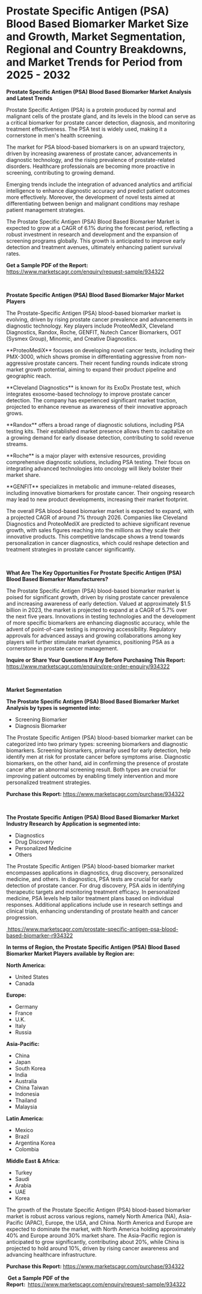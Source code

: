 <p><h1>Prostate Specific Antigen (PSA) Blood Based Biomarker Market Size and Growth, Market Segmentation, Regional and Country Breakdowns, and Market Trends for Period from 2025 -  2032</h1></p><p><strong>Prostate Specific Antigen (PSA) Blood Based Biomarker Market Analysis and Latest Trends</strong></p>
<p><p>Prostate Specific Antigen (PSA) is a protein produced by normal and malignant cells of the prostate gland, and its levels in the blood can serve as a critical biomarker for prostate cancer detection, diagnosis, and monitoring treatment effectiveness. The PSA test is widely used, making it a cornerstone in men's health screening.</p><p>The market for PSA blood-based biomarkers is on an upward trajectory, driven by increasing awareness of prostate cancer, advancements in diagnostic technology, and the rising prevalence of prostate-related disorders. Healthcare professionals are becoming more proactive in screening, contributing to growing demand. </p><p>Emerging trends include the integration of advanced analytics and artificial intelligence to enhance diagnostic accuracy and predict patient outcomes more effectively. Moreover, the development of novel tests aimed at differentiating between benign and malignant conditions may reshape patient management strategies. </p><p>The Prostate Specific Antigen (PSA) Blood Based Biomarker Market is expected to grow at a CAGR of 6.1% during the forecast period, reflecting a robust investment in research and development and the expansion of screening programs globally. This growth is anticipated to improve early detection and treatment avenues, ultimately enhancing patient survival rates.</p></p>
<p><strong>Get a Sample PDF of the Report:&nbsp;</strong> <a href="https://www.marketscagr.com/enquiry/request-sample/934322?utm_campaign=3292&utm_medium=2&utm_source=Github&utm_content=ia&utm_term=13042025&utm_id=prostate-specific-antigen-psa-blood-based-biomarker">https://www.marketscagr.com/enquiry/request-sample/934322</a></p>
<p>&nbsp;</p>
<p><strong>Prostate Specific Antigen (PSA) Blood Based Biomarker Major Market Players</strong></p>
<p><p>The Prostate-Specific Antigen (PSA) blood-based biomarker market is evolving, driven by rising prostate cancer prevalence and advancements in diagnostic technology. Key players include ProteoMediX, Cleveland Diagnostics, Randox, Roche, GENFIT, Nutech Cancer Biomarkers, OGT (Sysmex Group), Minomic, and Creative Diagnostics.</p><p>**ProteoMediX** focuses on developing novel cancer tests, including their PMX-3000, which shows promise in differentiating aggressive from non-aggressive prostate cancers. Their recent funding rounds indicate strong market growth potential, aiming to expand their product pipeline and geographic reach.</p><p>**Cleveland Diagnostics** is known for its ExoDx Prostate test, which integrates exosome-based technology to improve prostate cancer detection. The company has experienced significant market traction, projected to enhance revenue as awareness of their innovative approach grows.</p><p>**Randox** offers a broad range of diagnostic solutions, including PSA testing kits. Their established market presence allows them to capitalize on a growing demand for early disease detection, contributing to solid revenue streams.</p><p>**Roche** is a major player with extensive resources, providing comprehensive diagnostic solutions, including PSA testing. Their focus on integrating advanced technologies into oncology will likely bolster their market share.</p><p>**GENFIT** specializes in metabolic and immune-related diseases, including innovative biomarkers for prostate cancer. Their ongoing research may lead to new product developments, increasing their market footprint.</p><p>The overall PSA blood-based biomarker market is expected to expand, with a projected CAGR of around 7% through 2026. Companies like Cleveland Diagnostics and ProteoMediX are predicted to achieve significant revenue growth, with sales figures reaching into the millions as they scale their innovative products. This competitive landscape shows a trend towards personalization in cancer diagnostics, which could reshape detection and treatment strategies in prostate cancer significantly.</p></p>
<p>&nbsp;</p>
<p><strong>What Are The Key Opportunities For Prostate Specific Antigen (PSA) Blood Based Biomarker Manufacturers?</strong></p>
<p><p>The Prostate Specific Antigen (PSA) blood-based biomarker market is poised for significant growth, driven by rising prostate cancer prevalence and increasing awareness of early detection. Valued at approximately $1.5 billion in 2023, the market is projected to expand at a CAGR of 5.7% over the next five years. Innovations in testing technologies and the development of more specific biomarkers are enhancing diagnostic accuracy, while the advent of point-of-care testing is improving accessibility. Regulatory approvals for advanced assays and growing collaborations among key players will further stimulate market dynamics, positioning PSA as a cornerstone in prostate cancer management.</p></p>
<p><strong>Inquire or Share Your Questions If Any Before Purchasing This Report:</strong> <a href="https://www.marketscagr.com/enquiry/pre-order-enquiry/934322?utm_campaign=3292&utm_medium=2&utm_source=Github&utm_content=ia&utm_term=13042025&utm_id=prostate-specific-antigen-psa-blood-based-biomarker">https://www.marketscagr.com/enquiry/pre-order-enquiry/934322</a></p>
<p>&nbsp;</p>
<p><strong>Market Segmentation</strong></p>
<p><strong>The Prostate Specific Antigen (PSA) Blood Based Biomarker Market Analysis by types is segmented into:</strong></p>
<p><ul><li>Screening Biomarker</li><li>Diagnosis Biomarker</li></ul></p>
<p><p>The Prostate Specific Antigen (PSA) blood-based biomarker market can be categorized into two primary types: screening biomarkers and diagnostic biomarkers. Screening biomarkers, primarily used for early detection, help identify men at risk for prostate cancer before symptoms arise. Diagnostic biomarkers, on the other hand, aid in confirming the presence of prostate cancer after an abnormal screening result. Both types are crucial for improving patient outcomes by enabling timely intervention and more personalized treatment strategies.</p></p>
<p><strong>Purchase this Report:&nbsp;</strong><a href="https://www.marketscagr.com/purchase/934322?utm_campaign=3292&utm_medium=2&utm_source=Github&utm_content=ia&utm_term=13042025&utm_id=prostate-specific-antigen-psa-blood-based-biomarker">https://www.marketscagr.com/purchase/934322</a></p>
<p>&nbsp;</p>
<p><strong>The Prostate Specific Antigen (PSA) Blood Based Biomarker Market Industry Research by Application is segmented into:</strong></p>
<p><ul><li>Diagnostics</li><li>Drug Discovery</li><li>Personalized Medicine</li><li>Others</li></ul></p>
<p><p>The Prostate Specific Antigen (PSA) blood-based biomarker market encompasses applications in diagnostics, drug discovery, personalized medicine, and others. In diagnostics, PSA tests are crucial for early detection of prostate cancer. For drug discovery, PSA aids in identifying therapeutic targets and monitoring treatment efficacy. In personalized medicine, PSA levels help tailor treatment plans based on individual responses. Additional applications include use in research settings and clinical trials, enhancing understanding of prostate health and cancer progression.</p></p>
<p><a href="https://www.marketscagr.com/prostate-specific-antigen-psa-blood-based-biomarker-r934322?utm_campaign=3292&utm_medium=2&utm_source=Github&utm_content=ia&utm_term=13042025&utm_id=prostate-specific-antigen-psa-blood-based-biomarker">&nbsp;https://www.marketscagr.com/prostate-specific-antigen-psa-blood-based-biomarker-r934322</a></p>
<p><strong>In terms of Region, the Prostate Specific Antigen (PSA) Blood Based Biomarker Market Players available by Region are:</strong></p>
<p>
    <p> <strong> North America: </strong>
        <ul>
            <li>United States</li>
            <li>Canada</li>
        </ul>
        </p> 
    <p> <strong> Europe: </strong>
        <ul>
            <li>Germany</li>
            <li>France</li>
            <li>U.K.</li>
            <li>Italy</li>
            <li>Russia</li>
        </ul>
        </p> 
    <p> <strong> Asia-Pacific: </strong>
        <ul>
            <li>China</li>
            <li>Japan</li>
            <li>South Korea</li>
            <li>India</li>
            <li>Australia</li>
            <li>China Taiwan</li>
            <li>Indonesia</li>
            <li>Thailand</li>
            <li>Malaysia</li>
        </ul>
        </p> 
    <p> <strong> Latin America: </strong>
        <ul>
            <li>Mexico</li>
            <li>Brazil</li>
            <li>Argentina Korea</li>
            <li>Colombia</li>
        </ul>
        </p> 
    <p> <strong> Middle East & Africa: </strong>
        <ul>
            <li>Turkey</li>
            <li>Saudi</li>
            <li>Arabia</li>
            <li>UAE</li>
            <li>Korea</li>
        </ul>
    </p>
    </p>
<p><p>The growth of the Prostate Specific Antigen (PSA) blood-based biomarker market is robust across various regions, namely North America (NA), Asia-Pacific (APAC), Europe, the USA, and China. North America and Europe are expected to dominate the market, with North America holding approximately 40% and Europe around 30% market share. The Asia-Pacific region is anticipated to grow significantly, contributing about 20%, while China is projected to hold around 10%, driven by rising cancer awareness and advancing healthcare infrastructure.</p></p>
<p><strong>Purchase this Report: </strong><a href="https://www.marketscagr.com/purchase/934322?utm_campaign=3292&utm_medium=2&utm_source=Github&utm_content=ia&utm_term=13042025&utm_id=prostate-specific-antigen-psa-blood-based-biomarker">https://www.marketscagr.com/purchase/934322</a></p>
<p>&nbsp;<strong>Get a Sample PDF of the Report:&nbsp;&nbsp;</strong><a href="https://www.marketscagr.com/enquiry/request-sample/934322?utm_campaign=3292&utm_medium=2&utm_source=Github&utm_content=ia&utm_term=13042025&utm_id=prostate-specific-antigen-psa-blood-based-biomarker">https://www.marketscagr.com/enquiry/request-sample/934322</a></p>
<p><strong></strong></p>
<p><p></p><p></p><p></p></p>